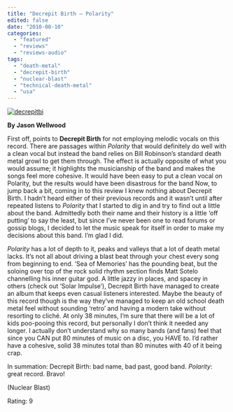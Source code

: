 ```yaml
---
title: "Decrepit Birth – Polarity"
edited: false
date: "2010-08-10"
categories:
  - "featured"
  - "reviews"
  - "reviews-audio"
tags:
  - "death-metal"
  - "decrepit-birth"
  - "nuclear-blast"
  - "technical-death-metal"
  - "usa"
---
```


[![](http://www.hellbound.ca/wp-content/uploads/2010/08/decrepitbi.jpg "decrepitbi")](http://www.hellbound.ca/wp-content/uploads/2010/08/decrepitbi.jpg)[](http://www.hellbound.ca/wp-content/uploads/2010/08/decrepitbi.jpg)

**By Jason Wellwood**

First off, points to **Decrepit Birth** for not employing melodic vocals on this record. There are passages within _Polarity_ that would definitely do well with a clean vocal but instead the band relies on Bill Robinson’s standard death metal growl to get them through. The effect is actually opposite of what you would assume; it highlights the musicianship of the band and makes the songs feel more cohesive. It would have been easy to put a clean vocal on Polarity, but the results would have been disastrous for the band Now, to jump back a bit, coming in to this review I knew nothing about Decrepit Birth. I hadn’t heard either of their previous records and it wasn’t until after repeated listens to _Polarity_ that I started to dig in and try to find out a little about the band. Admittedly both their name and their history is a little ‘off putting’ to say the least, but since I’ve never been one to read forums or gossip blogs, I decided to let the music speak for itself in order to make my decisions about this band. I’m glad I did.

_Polarity_ has a lot of depth to it, peaks and valleys that a lot of death metal lacks. It’s not all about driving a blast beat through your chest every song from beginning to end. ‘Sea of Memories’ has the pounding beat, but the soloing over top of the rock solid rhythm section finds Matt Sotelo channelling his inner guitar god. A little jazzy in places, and spacey in others (check out ‘Solar Impulse’), Decrepit Birth have managed to create an album that keeps even casual listeners interested. Maybe the beauty of this record though is the way they’ve managed to keep an old school death metal feel without sounding ‘retro’ and having a modern take without resorting to cliché. At only 38 minutes, I’m sure that there will be a lot of kids poo-pooing this record, but personally I don’t think it needed any longer. I actually don’t understand why so many bands (and fans) feel that since you CAN put 80 minutes of music on a disc, you HAVE to. I’d rather have a cohesive, solid 38 minutes total than 80 minutes with 40 of it being crap.

In summation: Decrepit Birth: bad name, bad past, good band. _Polarity_: great record. Bravo!

(Nuclear Blast)

Rating: 9
